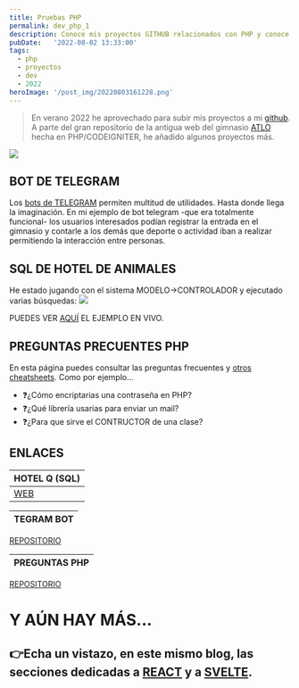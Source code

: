 ```yaml
---
title: Pruebas PHP
permalink: dev_php_1
description: Conoce mis proyectos GITHUB relacionados con PHP y conoce otros proyectos que realizaré en el futuro.
pubDate:   '2022-08-02 13:33:00'
tags: 
  - php
  - proyectos
  - dev
  - 2022
heroImage: '/post_img/20220803161228.png'
---
```


> En verano 2022 he aprovechado para subir mis proyectos a mi <a href="https://https://github.com/sergiocomovas">github</a>. A parte del gran repositorio de la antigua web del gimnasio <a href="https://github.com/sergiocomovas/atlo_version1_old">ATLO</a> hecha en PHP/CODEIGNITER, he añadido algunos proyectos más.

![](/post_img/20220803161228.png)  

## BOT DE TELEGRAM

Los <a href="https://core.telegram.org/bots">bots de TELEGRAM</a> permiten multitud de utilidades. Hasta donde llega la imaginación. En mi ejemplo de bot telegram -que era totalmente funcional- los usuarios interesados podían registrar la entrada en el gimnasio y contarle a los demás que deporte o actividad iban a realizar permitiendo la interacción entre personas.

## SQL DE HOTEL DE ANIMALES
He estado jugando con el sistema MODELO->CONTROLADOR y ejecutado varias búsquedas:
 ![](/post_img/20220804102920.png)  

 PUEDES VER <a href="https://tbot.comovas.es/qhotel">AQUÍ</a> EL EJEMPLO EN VIVO.

## PREGUNTAS PRECUENTES PHP

En esta página puedes consultar las preguntas frecuentes y <a href="https://quickref.me/php">otros cheatsheets</a>. Como por ejemplo...
* ❓¿Cómo encriptarias una contraseña en PHP?	
* ❓¿Qué librería usarias para enviar un mail?	
* ❓¿Para que sirve el CONTRUCTOR de una clase?	

## ENLACES

| HOTEL Q (SQL) |
| -- |
| <a href="https://tbot.comovas.es/qhotel">WEB</a>  |


| TEGRAM BOT |
|--|
<a href="https://github.com/sergiocomovas/09_php_bottelegram">REPOSITORIO</a>

| PREGUNTAS PHP |
| -- |
<a href="https://github.com/sergiocomovas/09_php_preguntas">REPOSITORIO</a>

# Y AÚN HAY MÁS...

## 👉Echa un vistazo, en este mismo blog, las secciones dedicadas a <a href="/dev_github_1">REACT</a> y a <a href="/dev_svelte_1">SVELTE</a>.